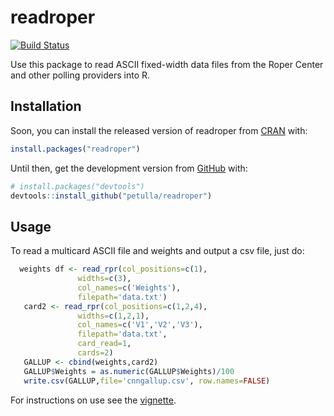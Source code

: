 
<!-- README.md is generated from README.Rmd. Please edit that file -->
readroper
=========

[![Build Status](https://travis-ci.org/petulla/readroper.svg?branch=master)](https://travis-ci.org/petulla/readroper)

Use this package to read ASCII fixed-width data files from the Roper Center and other polling providers into R.

Installation
------------

Soon, you can install the released version of readroper from [CRAN](https://CRAN.R-project.org) with:

``` r
install.packages("readroper")
```

Until then, get the development version from [GitHub](https://github.com/) with:

``` r
# install.packages("devtools")
devtools::install_github("petulla/readroper")
```

Usage
-----

To read a multicard ASCII file and weights and output a csv file, just do:

``` r
  weights df <- read_rpr(col_positions=c(1),
               widths=c(3),
               col_names=c('Weights'),
               filepath='data.txt')
   card2 <- read_rpr(col_positions=c(1,2,4), 
               widths=c(1,2,1), 
               col_names=c('V1','V2','V3'), 
               filepath='data.txt', 
               card_read=1, 
               cards=2)
   GALLUP <- cbind(weights,card2)
   GALLUP$Weights = as.numeric(GALLUP$Weights)/100
   write.csv(GALLUP,file='cnngallup.csv', row.names=FALSE)
```

For instructions on use see the [vignette](https://github.com/petulla/readroper/tree/master/vignettes).
